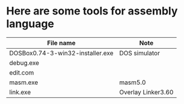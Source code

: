 # Here are some tools for assembly language
|File name|Note|
|----|----|
|DOSBox0.74-3-win32-installer.exe|DOS simulator|
|debug.exe||
|edit.com||
|masm.exe|masm5.0|
|link.exe|Overlay Linker3.60|
